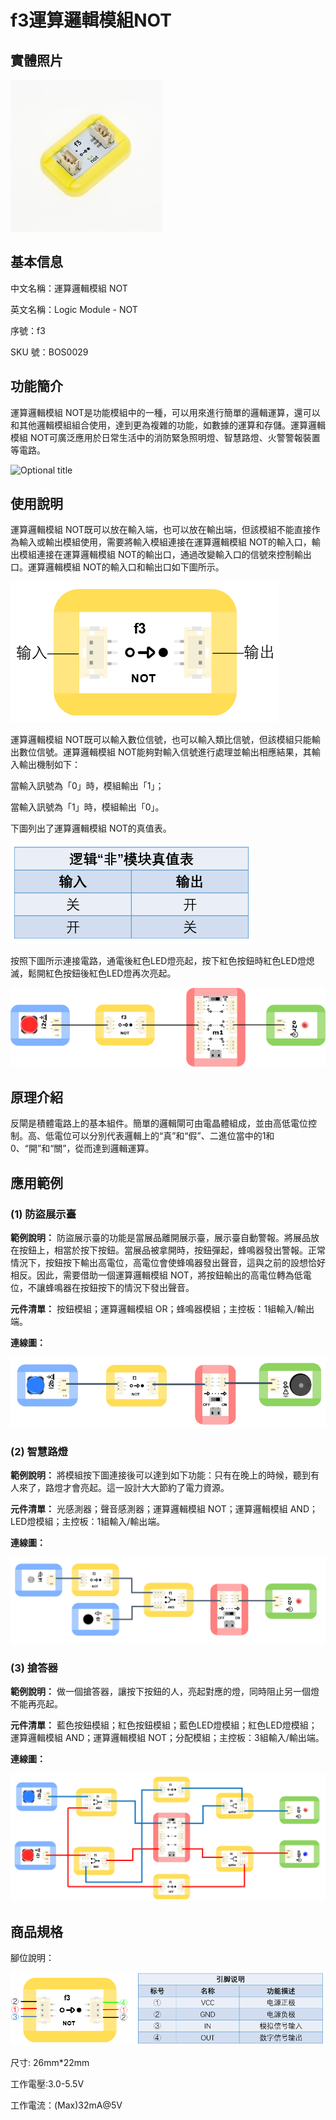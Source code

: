 # f3運算邏輯模組NOT

## 實體照片

![](../../.gitbook/assets/logic_module_not.jpg)

## 基本信息

中文名稱：運算邏輯模組 NOT

英文名稱：Logic Module - NOT

序號：f3

SKU 號：BOS0029

## 功能簡介

運算邏輯模組 NOT是功能模組中的一種，可以用來進行簡單的邏輯運算，還可以和其他邏輯模組組合使用，達到更為複雜的功能，如數據的運算和存儲。運算邏輯模組 NOT可廣泛應用於日常生活中的消防緊急照明燈、智慧路燈、火警警報裝置等電路。

![Optional title](https://github.com/cavedunissin/boson/tree/79af35f7646bb74260e2eb55ac6dfd10f12a498c/.gitbook/assets/function_modules/logic_module_NOT/logic_module_NOT_intro.png)

## 使用說明

運算邏輯模組 NOT既可以放在輸入端，也可以放在輸出端，但該模組不能直接作為輸入或輸出模組使用，需要將輸入模組連接在運算邏輯模組 NOT的輸入口，輸出模組連接在運算邏輯模組 NOT的輸出口，通過改變輸入口的信號來控制輸出口。運算邏輯模組 NOT的輸入口和輸出口如下圖所示。

![Optional title](../../.gitbook/assets/logic_module_not_ui1.png)

運算邏輯模組 NOT既可以輸入數位信號，也可以輸入類比信號，但該模組只能輸出數位信號。運算邏輯模組 NOT能夠對輸入信號進行處理並輸出相應結果，其輸入輸出機制如下：

當輸入訊號為「0」時，模組輸出「1」；

當輸入訊號為「1」時，模組輸出「0」。

下圖列出了運算邏輯模組 NOT的真值表。

![Optional title](../../.gitbook/assets/logic_module_not_ui2.png)

按照下圖所示連接電路，通電後紅色LED燈亮起，按下紅色按鈕時紅色LED燈熄滅，鬆開紅色按鈕後紅色LED燈再次亮起。

![Optional title](../../.gitbook/assets/logic_module_not_ui3.png)

## 原理介紹

反閘是積體電路上的基本組件。簡單的邏輯閘可由電晶體組成，並由高低電位控制。高、低電位可以分別代表邏輯上的“真”和“假”、二進位當中的1和0、“開”和“關”，從而達到邏輯運算。

## 應用範例

### **\(1\) 防盜展示臺**

**範例說明：** 防盜展示臺的功能是當展品離開展示臺，展示臺自動警報。將展品放在按鈕上，相當於按下按鈕。當展品被拿開時，按鈕彈起，蜂鳴器發出警報。正常情況下，按鈕按下輸出高電位，高電位會使蜂鳴器發出聲音，這與之前的設想恰好相反。因此，需要借助一個運算邏輯模組 NOT，將按鈕輸出的高電位轉為低電位，不讓蜂鳴器在按鈕按下的情況下發出聲音。

**元件清單：** 按鈕模組；運算邏輯模組 OR；蜂鳴器模組；主控板：1組輸入/輸出端。

**連線圖：**

![Optional title](../../.gitbook/assets/logic_module_not_example1.png)

### **\(2\) 智慧路燈**

**範例說明：** 將模組按下圖連接後可以達到如下功能：只有在晚上的時候，聽到有人來了，路燈才會亮起。這一設計大大節約了電力資源。

**元件清單：** 光感測器；聲音感測器；運算邏輯模組 NOT；運算邏輯模組 AND；LED燈模組；主控板：1組輸入/輸出端。

**連線圖：**

![Optional title](../../.gitbook/assets/logic_module_not_example2.png)

### **\(3\) 搶答器**

**範例說明：** 做一個搶答器，讓按下按鈕的人，亮起對應的燈，同時阻止另一個燈不能再亮起。

**元件清單：** 藍色按鈕模組；紅色按鈕模組；藍色LED燈模組；紅色LED燈模組；運算邏輯模組 AND；運算邏輯模組 NOT；分配模組；主控板：3組輸入/輸出端。

**連線圖：**

![Optional title](../../.gitbook/assets/logic_module_not_example3.png)

## 商品規格

腳位說明：

![Optional title](../../.gitbook/assets/logic_module_not_spec.png)

尺寸: 26mm\*22mm

工作電壓:3.0-5.5V

工作電流：\(Max\)32mA@5V

